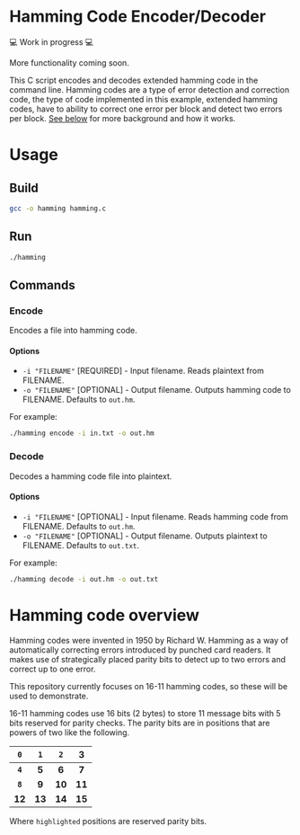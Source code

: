# Hamming Code Encoder/Decoder

:computer: Work in progress :computer:

More functionality coming soon.

This C script encodes and decodes extended hamming code in the command line. Hamming codes are a type of error detection and correction code, the type of code implemented in this example, extended hamming codes, have to ability to correct one error per block and detect two errors per block. [See below](https://github.com/nasserkessas/hamming-codes/edit/master/README.md#Hamming-code-overview) for more background and how it works.

# Usage

## Build

```sh
gcc -o hamming hamming.c
```

## Run
```sh
./hamming
```

## Commands

### Encode

Encodes a file into hamming code.

#### Options

 + `-i "FILENAME"` [REQUIRED] - Input filename. Reads plaintext from FILENAME.
 + `-o "FILENAME"` [OPTIONAL] - Output filename. Outputs hamming code to FILENAME. Defaults to `out.hm`.
 
For example:

```sh
./hamming encode -i in.txt -o out.hm
```

### Decode

Decodes a hamming code file into plaintext.

#### Options

 + `-i "FILENAME"` [OPTIONAL] - Input filename. Reads hamming code from FILENAME. Defaults to `out.hm`.
 + `-o "FILENAME"` [OPTIONAL] - Output filename. Outputs plaintext to FILENAME. Defaults to `out.txt`.
 
 For example:

```sh
./hamming decode -i out.hm -o out.txt
```

# Hamming code overview

Hamming codes were invented in 1950 by Richard W. Hamming as a way of automatically correcting errors introduced by punched card readers. It makes use of strategically placed parity bits to detect up to two errors and correct up to one error.

This repository currently focuses on 16-11 hamming codes, so these will be used to demonstrate.

16-11 hamming codes use 16 bits (2 bytes) to store 11 message bits with 5 bits reserved for parity checks. The parity bits are in positions that are powers of two like the following.

|`0`|`1`|`2`| 3 |
|:-:|:-:|:-:|:-:|
|**`4`**| **5** | **6** | **7** |
|**`8`**| **9** | **10** | **11** |
| **12** | **13** | **14** | **15** |

Where `highlighted` positions are reserved parity bits.
